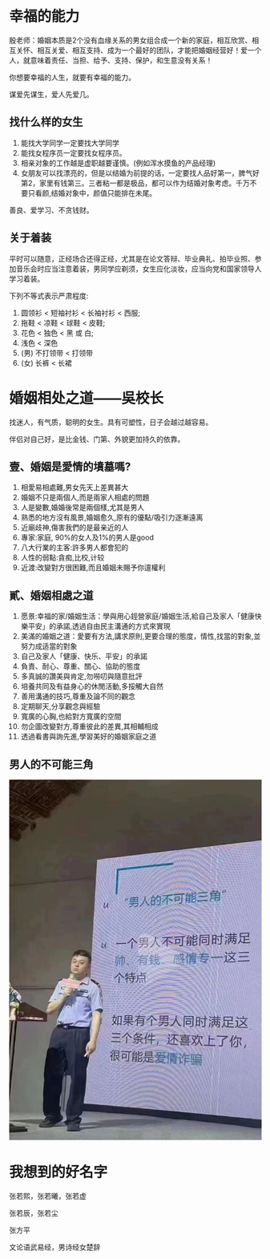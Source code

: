 # 幸福的能力
殷老师：婚姻本质是2个没有血缘关系的男女组合成一个新的家庭，相互欣赏、相互关怀、相互关爱、相互支持、成为一个最好的团队，才能把婚姻经营好！爱一个人，就意味着责任、当担、给予、支持、保护，和生意没有关系！

你想要幸福的人生，就要有幸福的能力。

谋爱先谋生，爱人先爱几。
## 找什么样的女生
1. 能找大学同学一定要找大学同学
2. 能找女程序员一定要找女程序员。
3. 相亲对象的工作越是虚职越要谨慎。(例如浑水摸鱼的产品经理)
4. 女朋友可以找漂亮的，但是以结婚为前提的话，一定要找人品好第一，脾气好第2，家里有钱第三。三者粘一都是极品，都可以作为结婚对象考虑。千万不要只看颜,结婚对象中，颜值只能排在未尾。

善良、爱学习、不贪钱财。
## 关于着装
平时可以随意，正经场合还得正经，尤其是在论文答辩、毕业典礼、拍毕业照、参加音乐会时应当注意着装，男同学应剃须，女生应化淡妆，应当向党和国家领导人学习着装。

下列不等式表示严肃程度:

1. 圆领衫 < 短袖衬衫 < 长袖衬衫 < 西服; 
2. 拖鞋 < 凉鞋 < 球鞋 < 皮鞋;
3. 花色 < 独色 < 黑 或 白; 
4. 浅色 < 深色
5. (男) 不打领带 < 打领带
6. (女) 长裤 < 长裙
# 婚姻相处之道——吳校长
找迷人，有气质，聪明的女生。具有可塑性，日子会越过越容易。

伴侣对自己好，是比金钱、门第、外貌更加持久的依靠。
## 壹、婚姻是愛情的墳墓嗎?
1. 相愛易相處難,男女先天上差異甚大
2. 婚姻不只是兩個人,而是兩家人相處的問題
3. 人是變數,婚婚後常是兩個樣,尤其是男人
4. 熟悉的地方沒有風景,婚姻愈久,原有的優點/吸引力逐漸遠离
5. 近廟歧神,傷害我們的是最亲近的人
6. 專家:家庭, 90%的女人及1%的男人是good
7. 八大行業的主客:許多男人都會犯的
8. 人性的弱點:貪痴,比校,计较
9. 近渡:改變對方很困難,而且婚姻未賜予你邅權利
## 貳、婚姻相處之道
1. 愿景:幸福的家/婚姻生活：學與用心鋞營家庭/婚姻生活,給自己及家人「健康快樂平安」的承諾,透過自由民主溝通的方式來實現
2. 美滿的婚姻之道：愛要有方法,講求原則,更要合理的態度，情性,找當的對象,並努力成适當的對象
3. 自己及家人「健康、快乐、平安」的承諾
4.  負責、耐心、尊重、關心、協助的態度
5.  多真誠的讚美與肯定,勿嘮叨與隨意批評
6.  培養共同及有益身心的休閒活動,多挼觸大自然
7.  善用溝通的技巧,尊重及論不同的觀念
8.  定期聊天,分享觀念與經驗
9.  寬廣的心胸,也給對方寬廣的空間
10. 勿企圖改變對方,尊重彼此的差異,其相輔相成
11. 透過看書與詢先進,學習美好的婚姻家庭之道
## 男人的不可能三角
![男人的不可能三角](../images/男人的不可能三角.jpg)

# 我想到的好名字
张若熙，张若曦，张若虚

张若辰，张若尘

张方平

文论语武易经，男诗经女楚辞